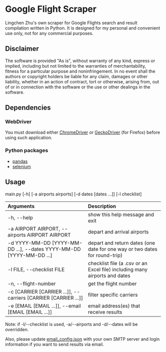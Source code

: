 # Google Flight Scraper
Lingchen Zhu's own scraper for Google Flights search and result compilation written in Python. It is designed for my personal and convenient use only, not for any commercial purposes.

## Disclaimer
The software is provided "As is", without warranty of any kind, express or implied, including but not limited to the warranties of merchantability, fitness for a particular purpose and noninfringement. In no event shall the authors or copyright holders be liable for any claim, damages or other liability, whether in an action of contract, tort or otherwise, arising from, out of or in connection with the software or the use or other dealings in the software.

## Dependencies
### WebDriver
You must download either [ChromeDriver](https://chromedriver.chromium.org/downloads) or [GeckoDriver](https://github.com/mozilla/geckodriver/releases/) (for Firefox) before using such application.

### Python packages
- [pandas](https://pandas.pydata.org/)
- [selenium](https://selenium-python.readthedocs.io/)

## Usage
main.py [-h] [-a airports airports] [-d dates [dates ...]] [-l checklist]

| Arguments     									                  | Description                                                                |
| :---          									                  | :---                                                                       |
| -h, --help                                                          | show this help message and exit 				                           |
| -a AIRPORT AIRPORT, --airports AIRPORT AIRPORT                      | depart and arrival airports 					                           |
| -d YYYY-MM-DD [YYYY-MM-DD ...], --dates YYYY-MM-DD [YYYY-MM-DD ...] | depart and return dates (one date for one way or two dates for round-trip) |
| -l FILE, --checklist FILE                                           | checklist file (a .csv or an Excel file) including many airports and dates |
| -n, --flight-number                                                 | get the flight number                                                      |
| -c [CARRIER [CARRIER ...]], --carriers [CARRIER [CARRIER ...]]      | filter specific carriers                                                   |
| -e [EMAIL [EMAIL ...]], --email [EMAIL [EMAIL ...]]                 | email address(es) that receive results                                     |

Note: if -l/--checklist is used, -a/--airports and -d/--dates will be overridden.

Also, please update [email_config.json](./email_config.json) with your own SMTP server and login information if you want to send results via email.